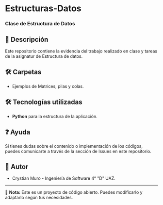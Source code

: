 # Estructuras-Datos
### Clase de Estructura de Datos 

## 📖 Descripción

Este repositorio contiene la evidencia del trabajo realizado en clase y tareas de la asignatur de Estructura de datos.

## 🛠️ Carpetas

- Ejemplos de Matrices, pilas y colas.

## 🛠️ Tecnologías utilizadas

- **Python** para la estructura de la aplicación.

## ❓ Ayuda

Si tienes dudas sobre el contenido o implementación de los códigos, puedes comunicarte a través de la sección de Issues en este repositorio.

## 👥 Autor

- Crystian Muro - Ingeniería de Software 4° "D" UAZ.

---

📌 **Nota:** Este es un proyecto de código abierto. Puedes modificarlo y adaptarlo según tus necesidades.
